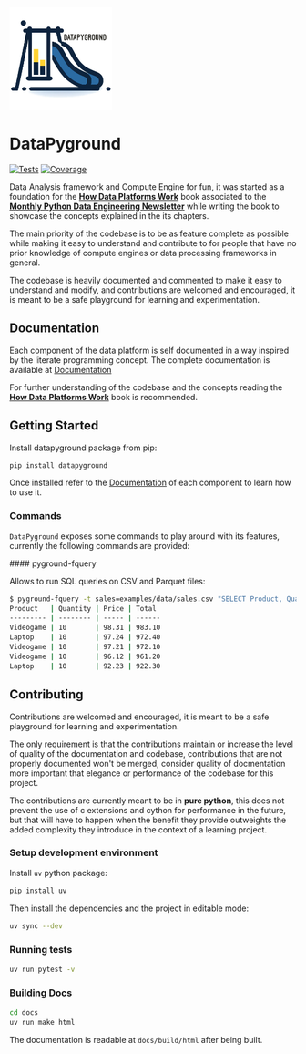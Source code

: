 <img src="docs/logo.png" alt="DataPyground" width="180"/>

# DataPyground

[![Tests](https://img.shields.io/github/actions/workflow/status/amol-/datapyground/pytest.yml?branch=main&label=tests)](https://github.com/amol-/datapyground/actions)
[![Coverage](https://img.shields.io/coveralls/github/amol-/datapyground)](https://coveralls.io/github/amol-/datapyground)

Data Analysis framework and Compute Engine for fun,
it was started as a foundation for the [**How Data Platforms Work**](https://github.com/amol-/datapyground/tree/main/book)
book associated to the [**Monthly Python Data Engineering Newsletter**](https://alessandromolina.substack.com/) 
while writing the book to showcase the concepts explained in the its chapters.

The main priority of the codebase is to be as feature complete
as possible while making it easy to understand and contribute to 
for people that have no prior knowledge of compute
engines or data processing frameworks in general.

The codebase is heavily documented and commented to make it easy to understand
and modify, and contributions are welcomed and encouraged, it is meant
to be a safe playground for learning and experimentation.

## Documentation

Each component of the data platform is self documented in a way inspired
by the literate programming concept. The complete documentation
is available at [Documentation](http://alessandro.molina.fyi/datapyground/)

For further understanding of the codebase and the concepts
reading the [**How Data Platforms Work**](https://github.com/amol-/datapyground/tree/main/book) 
book is recommended.

## Getting Started

Install datapyground package from pip:

```bash
pip install datapyground
```

Once installed refer to the [Documentation](http://alessandro.molina.fyi/datapyground/) 
of each component to learn how to use it.

### Commands

`DataPyground` exposes some commands to play around with its features,
currently the following commands are provided:

#### pyground-fquery

Allows to run SQL queries on CSV and Parquet files:

```bash
$ pyground-fquery -t sales=examples/data/sales.csv "SELECT Product, Quantity, Price, Quantity*Price AS Total FROM sales WHERE Product='Videogame' OR Product='Laptop' ORDER BY Total DESC LIMIT 5"
Product   | Quantity | Price | Total 
--------- | -------- | ----- | ------
Videogame | 10       | 98.31 | 983.10
Laptop    | 10       | 97.24 | 972.40
Videogame | 10       | 97.21 | 972.10
Videogame | 10       | 96.12 | 961.20
Laptop    | 10       | 92.23 | 922.30
```

## Contributing

Contributions are welcomed and encouraged, it is meant
to be a safe playground for learning and experimentation.

The only requirement is that the contributions maintain
or increase the level of quality of the documentation and codebase,
contributions that are not properly documented won't be merged,
consider quality of docmentation more important that elegance or performance
of the codebase for this project.

The contributions are currently meant to be in **pure python**,
this does not prevent the use of c extensions and cython for performance
in the future, but that will have to happen when the benefit they provide
outweights the added complexity they introduce in the context of a learning
project.

### Setup development environment

Install `uv` python package:

```bash
pip install uv
```

Then install the dependencies and the project in editable mode:

```bash
uv sync --dev
```

### Running tests

```bash
uv run pytest -v
```

### Building Docs

```bash
cd docs
uv run make html
```

The documentation is readable at ``docs/build/html``
after being built.
